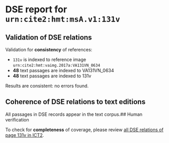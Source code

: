 # DSE report for `urn:cite2:hmt:msA.v1:131v`

## Validation of DSE relations

Validation for **consistency** of references:

-  `131v` is indexed to reference image `urn:cite2:hmt:vaimg.2017a:VA131VN_0634`
- **48** text passages are indexed to VA131VN_0634
-  **48** text passages are indexed to 131v

Results are consistent: no errors found.

## Coherence of DSE relations to text editions

All passages in DSE records appear in the text corpus.## Human verification

To check for **completeness** of coverage, please review [all DSE relations of page 131v in ICT2](http://www.homermultitext.org/ict2/?urn=urn:cite2:hmt:vaimg.2017a:VA131VN_0634@0.4865,0.5665,0.4384,0.0285&urn=urn:cite2:hmt:vaimg.2017a:VA131VN_0634@0.4805,0.5875,0.4064,0.0285&urn=urn:cite2:hmt:vaimg.2017a:VA131VN_0634@0.199,0.6206,0.225,0.0488&urn=urn:cite2:hmt:vaimg.2017a:VA131VN_0634@0.4805,0.4763,0.4204,0.024&urn=urn:cite2:hmt:vaimg.2017a:VA131VN_0634@0.556,0.302,0.045,0.0128&urn=urn:cite2:hmt:vaimg.2017a:VA131VN_0634@0.213,0.1134,0.625,0.0218&urn=urn:cite2:hmt:vaimg.2017a:VA131VN_0634@0.4805,0.6814,0.4074,0.0278&urn=urn:cite2:hmt:vaimg.2017a:VA131VN_0634@0.779,0.438,0.07,0.0113&urn=urn:cite2:hmt:vaimg.2017a:VA131VN_0634@0.4815,0.3651,0.4254,0.024&urn=urn:cite2:hmt:vaimg.2017a:VA131VN_0634@0.104,0.4831,0.049,0.0263&urn=urn:cite2:hmt:vaimg.2017a:VA131VN_0634@0.4765,0.2479,0.4214,0.0263&urn=urn:cite2:hmt:vaimg.2017a:VA131VN_0634@0.524,0.3832,0.075,0.009&urn=urn:cite2:hmt:vaimg.2017a:VA131VN_0634@0.4725,0.269,0.4054,0.0263&urn=urn:cite2:hmt:vaimg.2017a:VA131VN_0634@0.4815,0.3832,0.4254,0.024&urn=urn:cite2:hmt:vaimg.2017a:VA131VN_0634@0.424,0.4936,0.054,0.0406&urn=urn:cite2:hmt:vaimg.2017a:VA131VN_0634@0.4815,0.6056,0.4494,0.0263&urn=urn:cite2:hmt:vaimg.2017a:VA131VN_0634@0.4815,0.4914,0.4364,0.0293&urn=urn:cite2:hmt:vaimg.2017a:VA131VN_0634@0.4805,0.3043,0.4254,0.0263&urn=urn:cite2:hmt:vaimg.2017a:VA131VN_0634@0.4815,0.4583,0.4505,0.024&urn=urn:cite2:hmt:vaimg.2017a:VA131VN_0634@0.4775,0.2299,0.4214,0.0263&urn=urn:cite2:hmt:vaimg.2017a:VA131VN_0634@0.4805,0.3283,0.4254,0.0218&urn=urn:cite2:hmt:vaimg.2017a:VA131VN_0634@0.491,0.2847,0.111,0.0128&urn=urn:cite2:hmt:vaimg.2017a:VA131VN_0634@0.4825,0.6243,0.4494,0.0263&urn=urn:cite2:hmt:vaimg.2017a:VA131VN_0634@0.4845,0.5297,0.4074,0.0285&urn=urn:cite2:hmt:vaimg.2017a:VA131VN_0634@0.4825,0.5094,0.4074,0.0285&urn=urn:cite2:hmt:vaimg.2017a:VA131VN_0634@0.195,0.4606,0.225,0.1615&urn=urn:cite2:hmt:vaimg.2017a:VA131VN_0634@0.202,0.6642,0.72,0.0864&urn=urn:cite2:hmt:vaimg.2017a:VA131VN_0634@0.4805,0.5485,0.4384,0.0285&urn=urn:cite2:hmt:vaimg.2017a:VA131VN_0634@0.742,0.4763,0.092,0.0128&urn=urn:cite2:hmt:vaimg.2017a:VA131VN_0634@0.21,0.169,0.721,0.0225&urn=urn:cite2:hmt:vaimg.2017a:VA131VN_0634@0.214,0.1187,0.717,0.0436&urn=urn:cite2:hmt:vaimg.2017a:VA131VN_0634@0.4825,0.2855,0.4164,0.0263&urn=urn:cite2:hmt:vaimg.2017a:VA131VN_0634@0.4835,0.3464,0.4254,0.024&urn=urn:cite2:hmt:vaimg.2017a:VA131VN_0634@0.426,0.3253,0.054,0.0323&urn=urn:cite2:hmt:vaimg.2017a:VA131VN_0634@0.4795,0.6597,0.4384,0.0285&urn=urn:cite2:hmt:vaimg.2017a:VA131VN_0634@0.851,0.456,0.061,0.0128&urn=urn:cite2:hmt:vaimg.2017a:VA131VN_0634@0.555,0.2502,0.023,0.009&urn=urn:cite2:hmt:vaimg.2017a:VA131VN_0634@0.4745,0.4403,0.3964,0.024&urn=urn:cite2:hmt:vaimg.2017a:VA131VN_0634@0.689,0.5094,0.092,0.0128&urn=urn:cite2:hmt:vaimg.2017a:VA131VN_0634@0.4815,0.6431,0.4254,0.0263&urn=urn:cite2:hmt:vaimg.2017a:VA131VN_0634@0.192,0.7724,0.711,0.0361&urn=urn:cite2:hmt:vaimg.2017a:VA131VN_0634@0.595,0.4192,0.062,0.009&urn=urn:cite2:hmt:vaimg.2017a:VA131VN_0634@0.4785,0.4027,0.3824,0.024&urn=urn:cite2:hmt:vaimg.2017a:VA131VN_0634@0.535,0.4576,0.011,0.0083&urn=urn:cite2:hmt:vaimg.2017a:VA131VN_0634@0.7,0.3238,0.101,0.0128&urn=urn:cite2:hmt:vaimg.2017a:VA131VN_0634@0.4775,0.4215,0.4364,0.024&urn=urn:cite2:hmt:vaimg.2017a:VA131VN_0634@0.213,0.1533,0.717,0.0188&urn=urn:cite2:hmt:vaimg.2017a:VA131VN_0634@0.192,0.7446,0.72,0.0308).

